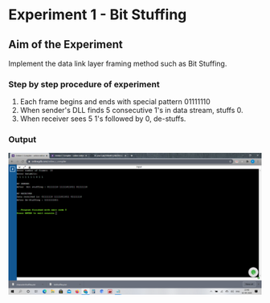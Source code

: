 # Experiment 1 - Bit Stuffing

## Aim of the Experiment
Implement the data link layer framing method such as Bit Stuffing.

### Step by step procedure of experiment
1. Each frame begins and ends with special pattern 01111110
2. When sender's DLL finds 5 consecutive 1's in data stream, stuffs 0.
3. When receiver sees 5 1's followed by 0, de-stuffs.

### Output

![output](bit.png)
 
